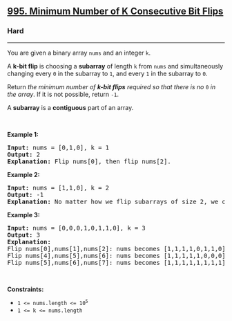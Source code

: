 <h2><a href="https://leetcode.com/problems/minimum-number-of-k-consecutive-bit-flips/">995. Minimum Number of K Consecutive Bit Flips</a></h2><h3>Hard</h3><hr><div style="user-select: auto;"><p style="user-select: auto;">You are given a binary array <code style="user-select: auto;">nums</code> and an integer <code style="user-select: auto;">k</code>.</p>

<p style="user-select: auto;">A <strong style="user-select: auto;">k-bit flip</strong> is choosing a <strong style="user-select: auto;">subarray</strong> of length <code style="user-select: auto;">k</code> from <code style="user-select: auto;">nums</code> and simultaneously changing every <code style="user-select: auto;">0</code> in the subarray to <code style="user-select: auto;">1</code>, and every <code style="user-select: auto;">1</code> in the subarray to <code style="user-select: auto;">0</code>.</p>

<p style="user-select: auto;">Return <em style="user-select: auto;">the minimum number of <strong style="user-select: auto;">k-bit flips</strong> required so that there is no </em><code style="user-select: auto;">0</code><em style="user-select: auto;"> in the array</em>. If it is not possible, return <code style="user-select: auto;">-1</code>.</p>

<p style="user-select: auto;">A <strong style="user-select: auto;">subarray</strong> is a <strong style="user-select: auto;">contiguous</strong> part of an array.</p>

<p style="user-select: auto;">&nbsp;</p>
<p style="user-select: auto;"><strong style="user-select: auto;">Example 1:</strong></p>

<pre style="user-select: auto;"><strong style="user-select: auto;">Input:</strong> nums = [0,1,0], k = 1
<strong style="user-select: auto;">Output:</strong> 2
<strong style="user-select: auto;">Explanation:</strong> Flip nums[0], then flip nums[2].
</pre>

<p style="user-select: auto;"><strong style="user-select: auto;">Example 2:</strong></p>

<pre style="user-select: auto;"><strong style="user-select: auto;">Input:</strong> nums = [1,1,0], k = 2
<strong style="user-select: auto;">Output:</strong> -1
<strong style="user-select: auto;">Explanation:</strong> No matter how we flip subarrays of size 2, we cannot make the array become [1,1,1].
</pre>

<p style="user-select: auto;"><strong style="user-select: auto;">Example 3:</strong></p>

<pre style="user-select: auto;"><strong style="user-select: auto;">Input:</strong> nums = [0,0,0,1,0,1,1,0], k = 3
<strong style="user-select: auto;">Output:</strong> 3
<strong style="user-select: auto;">Explanation:</strong> 
Flip nums[0],nums[1],nums[2]: nums becomes [1,1,1,1,0,1,1,0]
Flip nums[4],nums[5],nums[6]: nums becomes [1,1,1,1,1,0,0,0]
Flip nums[5],nums[6],nums[7]: nums becomes [1,1,1,1,1,1,1,1]
</pre>

<p style="user-select: auto;">&nbsp;</p>
<p style="user-select: auto;"><strong style="user-select: auto;">Constraints:</strong></p>

<ul style="user-select: auto;">
	<li style="user-select: auto;"><code style="user-select: auto;">1 &lt;= nums.length &lt;= 10<sup style="user-select: auto;">5</sup></code></li>
	<li style="user-select: auto;"><code style="user-select: auto;">1 &lt;= k &lt;= nums.length</code></li>
</ul>
</div>